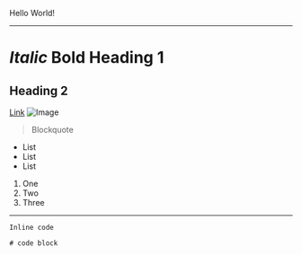 Hello World!

---

*Italic*
__Bold__
Heading 1
==
Heading 2
--

[Link](https://thanhnhanlam.github.io/cse15l-lab-reports/newFile.html)
![Image][1]
> Blockquote

* List
* List
* List

1. One
2. Two
3. Three

***

`Inline code`

```
# code block

```

[1]:https://commonmark.org/help/images/favicon.png
